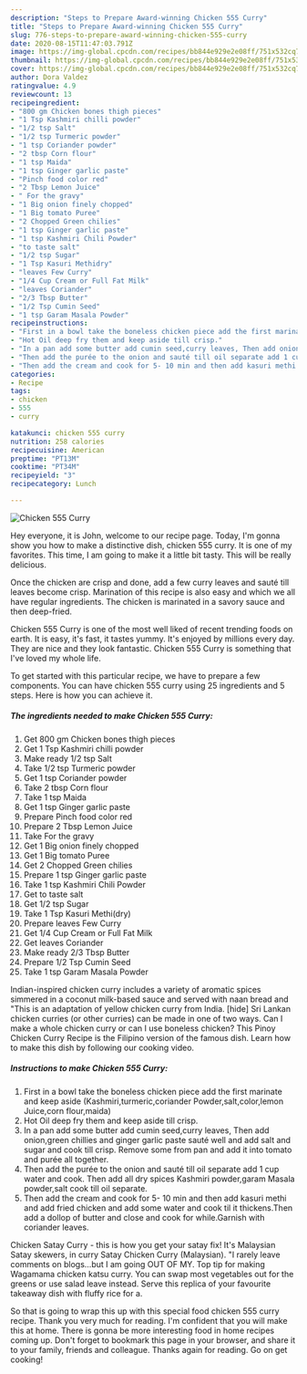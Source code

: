 ```yaml
---
description: "Steps to Prepare Award-winning Chicken 555 Curry"
title: "Steps to Prepare Award-winning Chicken 555 Curry"
slug: 776-steps-to-prepare-award-winning-chicken-555-curry
date: 2020-08-15T11:47:03.791Z
image: https://img-global.cpcdn.com/recipes/bb844e929e2e08ff/751x532cq70/chicken-555-curry-recipe-main-photo.jpg
thumbnail: https://img-global.cpcdn.com/recipes/bb844e929e2e08ff/751x532cq70/chicken-555-curry-recipe-main-photo.jpg
cover: https://img-global.cpcdn.com/recipes/bb844e929e2e08ff/751x532cq70/chicken-555-curry-recipe-main-photo.jpg
author: Dora Valdez
ratingvalue: 4.9
reviewcount: 13
recipeingredient:
- "800 gm Chicken bones thigh pieces"
- "1 Tsp Kashmiri chilli powder"
- "1/2 tsp Salt"
- "1/2 tsp Turmeric powder"
- "1 tsp Coriander powder"
- "2 tbsp Corn flour"
- "1 tsp Maida"
- "1 tsp Ginger garlic paste"
- "Pinch food color red"
- "2 Tbsp Lemon Juice"
- " For the gravy"
- "1 Big onion finely chopped"
- "1 Big tomato Puree"
- "2 Chopped Green chilies"
- "1 tsp Ginger garlic paste"
- "1 tsp Kashmiri Chili Powder"
- "to taste salt"
- "1/2 tsp Sugar"
- "1 Tsp Kasuri Methidry"
- "leaves Few Curry"
- "1/4 Cup Cream or Full Fat Milk"
- "leaves Coriander"
- "2/3 Tbsp Butter"
- "1/2 Tsp Cumin Seed"
- "1 tsp Garam Masala Powder"
recipeinstructions:
- "First in a bowl take the boneless chicken piece add the first marinate and keep aside (Kashmiri,turmeric,coriander Powder,salt,color,lemon Juice,corn flour,maida)"
- "Hot Oil deep fry them and keep aside till crisp."
- "In a pan add some butter add cumin seed,curry leaves, Then add onion,green chillies and ginger garlic paste sauté well and add salt and sugar and cook till crisp. Remove some from pan and add it into tomato and purée all together."
- "Then add the purée to the onion and sauté till oil separate add 1 cup water and cook. Then add all dry spices Kashmiri powder,garam Masala powder,salt cook till oil separate."
- "Then add the cream and cook for 5- 10 min and then add kasuri methi and add fried chicken and add some water and cook til it thickens.Then add a dollop of butter and close and cook for while.Garnish with coriander leaves."
categories:
- Recipe
tags:
- chicken
- 555
- curry

katakunci: chicken 555 curry 
nutrition: 258 calories
recipecuisine: American
preptime: "PT13M"
cooktime: "PT34M"
recipeyield: "3"
recipecategory: Lunch

---
```



![Chicken 555 Curry](https://img-global.cpcdn.com/recipes/bb844e929e2e08ff/751x532cq70/chicken-555-curry-recipe-main-photo.jpg)

Hey everyone, it is John, welcome to our recipe page. Today, I'm gonna show you how to make a distinctive dish, chicken 555 curry. It is one of my favorites. This time, I am going to make it a little bit tasty. This will be really delicious.

Once the chicken are crisp and done, add a few curry leaves and sauté till leaves become crisp. Marination of this recipe is also easy and which we all have regular ingredients. The chicken is marinated in a savory sauce and then deep-fried.

Chicken 555 Curry is one of the most well liked of recent trending foods on earth. It is easy, it's fast, it tastes yummy. It's enjoyed by millions every day. They are nice and they look fantastic. Chicken 555 Curry is something that I've loved my whole life.


To get started with this particular recipe, we have to prepare a few components. You can have chicken 555 curry using 25 ingredients and 5 steps. Here is how you can achieve it.

<!--inarticleads1-->

##### The ingredients needed to make Chicken 555 Curry:

1. Get 800 gm Chicken bones thigh pieces
1. Get 1 Tsp Kashmiri chilli powder
1. Make ready 1/2 tsp Salt
1. Take 1/2 tsp Turmeric powder
1. Get 1 tsp Coriander powder
1. Take 2 tbsp Corn flour
1. Take 1 tsp Maida
1. Get 1 tsp Ginger garlic paste
1. Prepare Pinch food color red
1. Prepare 2 Tbsp Lemon Juice
1. Take  For the gravy
1. Get 1 Big onion finely chopped
1. Get 1 Big tomato Puree
1. Get 2 Chopped Green chilies
1. Prepare 1 tsp Ginger garlic paste
1. Take 1 tsp Kashmiri Chili Powder
1. Get to taste salt
1. Get 1/2 tsp Sugar
1. Take 1 Tsp Kasuri Methi(dry)
1. Prepare leaves Few Curry
1. Get 1/4 Cup Cream or Full Fat Milk
1. Get leaves Coriander
1. Make ready 2/3 Tbsp Butter
1. Prepare 1/2 Tsp Cumin Seed
1. Take 1 tsp Garam Masala Powder


Indian-inspired chicken curry includes a variety of aromatic spices simmered in a coconut milk-based sauce and served with naan bread and &#34;This is an adaptation of yellow chicken curry from India. [hide] Sri Lankan chicken curries (or other curries) can be made in one of two ways. Can I make a whole chicken curry or can I use boneless chicken? This Pinoy Chicken Curry Recipe is the Filipino version of the famous dish. Learn how to make this dish by following our cooking video. 

<!--inarticleads2-->

##### Instructions to make Chicken 555 Curry:

1. First in a bowl take the boneless chicken piece add the first marinate and keep aside (Kashmiri,turmeric,coriander Powder,salt,color,lemon Juice,corn flour,maida)
1. Hot Oil deep fry them and keep aside till crisp.
1. In a pan add some butter add cumin seed,curry leaves, Then add onion,green chillies and ginger garlic paste sauté well and add salt and sugar and cook till crisp. Remove some from pan and add it into tomato and purée all together.
1. Then add the purée to the onion and sauté till oil separate add 1 cup water and cook. Then add all dry spices Kashmiri powder,garam Masala powder,salt cook till oil separate.
1. Then add the cream and cook for 5- 10 min and then add kasuri methi and add fried chicken and add some water and cook til it thickens.Then add a dollop of butter and close and cook for while.Garnish with coriander leaves.


Chicken Satay Curry - this is how you get your satay fix! It&#39;s Malaysian Satay skewers, in curry Satay Chicken Curry (Malaysian). &#34;I rarely leave comments on blogs…but I am going OUT OF MY. Top tip for making Wagamama chicken katsu curry. You can swap most vegetables out for the greens or use salad leave instead. Serve this replica of your favourite takeaway dish with fluffy rice for a. 

So that is going to wrap this up with this special food chicken 555 curry recipe. Thank you very much for reading. I'm confident that you will make this at home. There is gonna be more interesting food in home recipes coming up. Don't forget to bookmark this page in your browser, and share it to your family, friends and colleague. Thanks again for reading. Go on get cooking!
